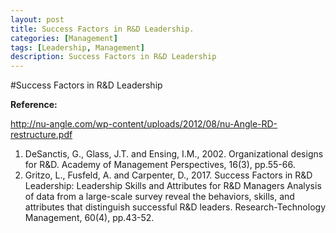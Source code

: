 ```yaml
---
layout: post
title: Success Factors in R&D Leadership.
categories: [Management]
tags: [Leadership, Management]
description: Success Factors in R&D Leadership
---
```

#Success Factors in R&D Leadership

**Reference:**

http://nu-angle.com/wp-content/uploads/2012/08/nu-Angle-RD-restructure.pdf

1. DeSanctis, G., Glass, J.T. and Ensing, I.M., 2002. Organizational designs for R&D. Academy of Management Perspectives, 16(3), pp.55-66.
2. Gritzo, L., Fusfeld, A. and Carpenter, D., 2017. Success Factors in R&D Leadership: Leadership Skills and Attributes for R&D Managers Analysis of data from a large-scale survey reveal the behaviors, skills, and attributes that distinguish successful R&D leaders. Research-Technology Management, 60(4), pp.43-52.
